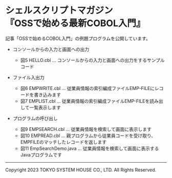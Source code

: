 # シェルスクリプトマガジン<br>『OSSで始める最新COBOL入門』

記事「OSSで始めるCOBOL入門」の例題プログラムを公開しています。

* コンソールからの入力と画面への出力
  * 図5 HELLO.cbl ... コンソールからの入力と画面への出力をするサンプルコード

* ファイル入出力
  * 図6 EMPWRITE.cbl ... 従業員情報の索引編成ファイルEMP-FILEにレコードを書き込みます
  * 図7 EMPLIST.cbl ... 従業員情報の索引編成ファイルEMP-FILEを読み出して一覧表示します

* プログラムの呼び出し
  * 図9 EMPSEARCH.cbl ... 従業員情報を検索して画面に表示します
  * 図10 EMPREAD.cbl ... 親プログラムから従業員コードを受け取り、EMPFILEのマッチしたレコードを返します
  * 図11 EmpSearchDemo.java ... 従業員情報を検索して画面に表示するJavaプログラムです

---
Copyright 2023 TOKYO SYSTEM HOUSE CO., LTD. All Rights Reserved.
